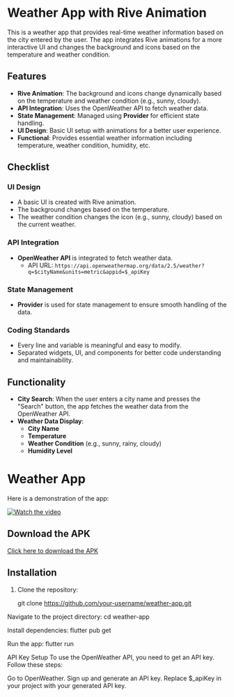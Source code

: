 # Weather App with Rive Animation

This is a weather app that provides real-time weather information based on the city entered by the user. The app integrates Rive animations for a more interactive UI and changes the background and icons based on the temperature and weather condition.

## Features

- **Rive Animation**: The background and icons change dynamically based on the temperature and weather condition (e.g., sunny, cloudy).
- **API Integration**: Uses the OpenWeather API to fetch weather data.
- **State Management**: Managed using **Provider** for efficient state handling.
- **UI Design**: Basic UI setup with animations for a better user experience.
- **Functional**: Provides essential weather information including temperature, weather condition, humidity, etc.

## Checklist

### UI Design
- A basic UI is created with Rive animation.
- The background changes based on the temperature.
- The weather condition changes the icon (e.g., sunny, cloudy) based on the current weather.

### API Integration
- **OpenWeather API** is integrated to fetch weather data.
  - API URL: `https://api.openweathermap.org/data/2.5/weather?q=$cityName&units=metric&appid=$_apiKey`

### State Management
- **Provider** is used for state management to ensure smooth handling of the data.

### Coding Standards
- Every line and variable is meaningful and easy to modify.
- Separated widgets, UI, and components for better code understanding and maintainability.

## Functionality

- **City Search**: When the user enters a city name and presses the "Search" button, the app fetches the weather data from the OpenWeather API.
- **Weather Data Display**:
  - **City Name**
  - **Temperature**
  - **Weather Condition** (e.g., sunny, rainy, cloudy)
  - **Humidity Level**

# Weather App

Here is a demonstration of the app:

[![Watch the video](https://img.youtube.com/vi/e4_DJIvsVLY/0.jpg)](https://youtube.com/shorts/e4_DJIvsVLY)

## Download the APK
[Click here to download the APK](https://drive.google.com/file/d/1PmDwJP5RWFljAj7HG2MpOOEwKTHXmAXa/view?usp=sharing)


## Installation

1. Clone the repository:

   git clone https://github.com/your-username/weather-app.git

Navigate to the project directory:
cd weather-app

Install dependencies:
flutter pub get

Run the app:
flutter run


API Key Setup
To use the OpenWeather API, you need to get an API key. Follow these steps:

Go to OpenWeather.
Sign up and generate an API key.
Replace $_apiKey in your project with your generated API key.

